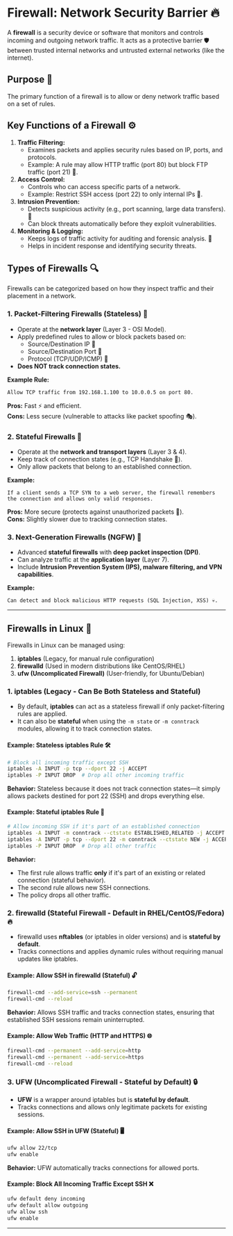 # Firewall: Network Security Barrier 🔥

A **firewall** is a security device or software that monitors and controls incoming and outgoing network traffic. It acts as a protective barrier 🛡️ between trusted internal networks and untrusted external networks (like the internet).

## Purpose 🎯
The primary function of a firewall is to allow or deny network traffic based on a set of rules.

## Key Functions of a Firewall ⚙️
1. **Traffic Filtering:**
   - Examines packets and applies security rules based on IP, ports, and protocols.
   - Example: A rule may allow HTTP traffic (port 80) but block FTP traffic (port 21) 🚫.
2. **Access Control:**
   - Controls who can access specific parts of a network.
   - Example: Restrict SSH access (port 22) to only internal IPs 🔑.
3. **Intrusion Prevention:**
   - Detects suspicious activity (e.g., port scanning, large data transfers). 🚨
   - Can block threats automatically before they exploit vulnerabilities.
4. **Monitoring & Logging:**
   - Keeps logs of traffic activity for auditing and forensic analysis. 📜
   - Helps in incident response and identifying security threats.

## Types of Firewalls 🔍
Firewalls can be categorized based on how they inspect traffic and their placement in a network.

### 1. Packet-Filtering Firewalls (Stateless) 📨
- Operate at the **network layer** (Layer 3 - OSI Model).
- Apply predefined rules to allow or block packets based on:
  - Source/Destination IP 📍
  - Source/Destination Port 🔢
  - Protocol (TCP/UDP/ICMP) 🔗
- **Does NOT track connection states.**

**Example Rule:**
```plaintext
Allow TCP traffic from 192.168.1.100 to 10.0.0.5 on port 80.
```
**Pros:** Fast ⚡ and efficient.  
**Cons:** Less secure (vulnerable to attacks like packet spoofing 🎭).

### 2. Stateful Firewalls 🛑
- Operate at the **network and transport layers** (Layer 3 & 4).
- Keep track of connection states (e.g., TCP Handshake 🤝).
- Only allow packets that belong to an established connection.

**Example:**
```plaintext
If a client sends a TCP SYN to a web server, the firewall remembers the connection and allows only valid responses.
```
**Pros:** More secure (protects against unauthorized packets 🚷).  
**Cons:** Slightly slower due to tracking connection states.

### 3. Next-Generation Firewalls (NGFW) 🚀
- Advanced **stateful firewalls** with **deep packet inspection (DPI)**.
- Can analyze traffic at the **application layer** (Layer 7).
- Include **Intrusion Prevention System (IPS), malware filtering, and VPN capabilities**.

**Example:**
```plaintext
Can detect and block malicious HTTP requests (SQL Injection, XSS) 💀.
```

---

## Firewalls in Linux 🐧
Firewalls in Linux can be managed using:
1. **iptables** (Legacy, for manual rule configuration)
2. **firewalld** (Used in modern distributions like CentOS/RHEL)
3. **ufw (Uncomplicated Firewall)** (User-friendly, for Ubuntu/Debian)

### 1. iptables (Legacy - Can Be Both Stateless and Stateful)
- By default, **iptables** can act as a stateless firewall if only packet-filtering rules are applied.
- It can also be **stateful** when using the `-m state` or `-m conntrack` modules, allowing it to track connection states.

#### Example: Stateless iptables Rule 🛠️
```bash
# Block all incoming traffic except SSH
iptables -A INPUT -p tcp --dport 22 -j ACCEPT
iptables -P INPUT DROP  # Drop all other incoming traffic
```
**Behavior:** Stateless because it does not track connection states—it simply allows packets destined for port 22 (SSH) and drops everything else.

#### Example: Stateful iptables Rule 🔄
```bash
# Allow incoming SSH if it's part of an established connection
iptables -A INPUT -m conntrack --ctstate ESTABLISHED,RELATED -j ACCEPT
iptables -A INPUT -p tcp --dport 22 -m conntrack --ctstate NEW -j ACCEPT
iptables -P INPUT DROP  # Drop all other traffic
```
**Behavior:**
- The first rule allows traffic **only** if it's part of an existing or related connection (stateful behavior).
- The second rule allows new SSH connections.
- The policy drops all other traffic.

### 2. firewalld (Stateful Firewall - Default in RHEL/CentOS/Fedora) 🔥
- firewalld uses **nftables** (or iptables in older versions) and is **stateful by default**.
- Tracks connections and applies dynamic rules without requiring manual updates like iptables.

#### Example: Allow SSH in firewalld (Stateful) 🔓
```bash
firewall-cmd --add-service=ssh --permanent
firewall-cmd --reload
```
**Behavior:** Allows SSH traffic and tracks connection states, ensuring that established SSH sessions remain uninterrupted.

#### Example: Allow Web Traffic (HTTP and HTTPS) 🌐
```bash
firewall-cmd --permanent --add-service=http
firewall-cmd --permanent --add-service=https
firewall-cmd --reload
```

### 3. UFW (Uncomplicated Firewall - Stateful by Default) 🔒
- **UFW** is a wrapper around iptables but is **stateful by default**.
- Tracks connections and allows only legitimate packets for existing sessions.

#### Example: Allow SSH in UFW (Stateful) 🖥️
```bash
ufw allow 22/tcp
ufw enable
```
**Behavior:** UFW automatically tracks connections for allowed ports.

#### Example: Block All Incoming Traffic Except SSH ❌
```bash
ufw default deny incoming
ufw default allow outgoing
ufw allow ssh
ufw enable
```

---
